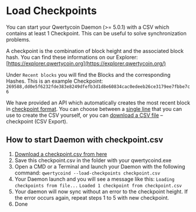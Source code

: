 # Load Checkpoints

You can start your Qwertycoin Daemon \(&gt;= 5.0.1\) with a CSV which contains at least 1 Checkpoint. This can be useful to solve synchronization problems.

A checkpoint is the combination of block height and the associated block hash. You can find these informations on our Explorer: [https://explorer.qwertycoin.org](https://explorer.qwertycoin.org/)

Under `Recent blocks` you will find the Blocks and the corresponding Hashes. This is an example Checkpoint:  
 `269588,dd0e5f6232fde383e8249dfefb3d1d8e60834cac0edeeb26ce3179ee7fbbe7c6`

We have provided an API which automatically creates the most recent block in [checkpoint format](https://explorer.qwertycoin.org/q/checkpoint_raw). You can choose between a [single line](https://explorer.qwertycoin.org/q/checkpoint_raw/) that you can use to create the CSV yourself, or you can [download a CSV file](https://explorer.qwertycoin.org/q/checkpoint_csv) – checkpoint \(CSV Export\).

## How to start Daemon with checkpoint.csv

1. [Download a checkpoint.csv from here](https://explorer.qwertycoin.org/q/checkpoint_csv)
2. Save this checkpoint.csv in the folder with your qwertycoind.exe
3. Open a CMD or a Terminal and launch your Daemon with the following command:  `qwertycoind --load-checkpoints checkpoint.csv`
4. Your Daemon launch and you will see a message like this:  `Loading checkpoints from file...`  `Loaded 1 checkpoint from checkpoint.csv`
5. Your daemon will now sync without an error to the checkpoint height. If the error occurs again, repeat steps 1 to 5 with new checkpoint.
6. Done


